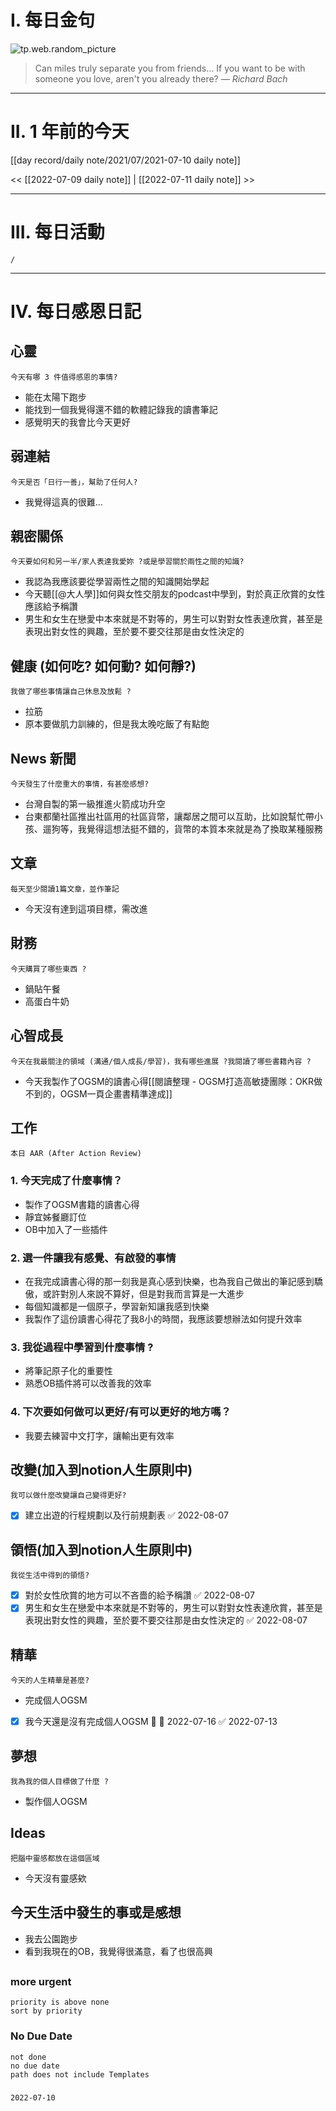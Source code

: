 # I. 每日金句
![tp.web.random_picture](https://images.unsplash.com/photo-1654875185977-4a97176ef3f9?crop=entropy&cs=tinysrgb&fit=crop&fm=jpg&h=1080&ixid=MnwxfDB8MXxyYW5kb218MHx8fHx8fHx8MTY1NzQ2NDI5NQ&ixlib=rb-1.2.1&q=80&w=1920) <br>
> Can miles truly separate you from friends... If you want to be with someone you love, aren't you already there?
> — <cite>Richard Bach</cite>

---

# II. 1 年前的今天
[[day record/daily note/2021/07/2021-07-10 daily note]]

<< [[2022-07-09 daily note]] |  [[2022-07-11 daily note]] >>


---
# III. 每日活動
```ActivityHistory
/

```

---
# IV. 每日感恩日記
## 心靈
```note-brown
今天有哪 3 件值得感恩的事情?
```
- 能在太陽下跑步
- 能找到一個我覺得還不錯的軟體記錄我的讀書筆記
- 感覺明天的我會比今天更好

## 弱連結
```note-brown
今天是否「日行一善」，幫助了任何人?
```
- 我覺得這真的很難...

## 親密關係
```note-brown
今天要如何和另一半/家人表達我愛妳 ?或是學習關於兩性之間的知識?
```
- 我認為我應該要從學習兩性之間的知識開始學起
- 今天聽[[@大人學]]如何與女性交朋友的podcast中學到，對於真正欣賞的女性應該給予稱讚
- 男生和女生在戀愛中本來就是不對等的，男生可以對對女性表達欣賞，甚至是表現出對女性的興趣，至於要不要交往那是由女性決定的

## 健康 (如何吃? 如何動? 如何靜?)
```note-brown
我做了哪些事情讓自己休息及放鬆 ?
```
- 拉筋
- 原本要做肌力訓練的，但是我太晚吃飯了有點飽

## News 新聞
```note-brown
今天發生了什麼重大的事情，有甚麼感想?
```
- 台灣自製的第一級推進火箭成功升空
- 台東都蘭社區推出社區用的社區貨幣，讓鄰居之間可以互助，比如說幫忙帶小孩、遛狗等，我覺得這想法挺不錯的，貨幣的本質本來就是為了換取某種服務

## 文章
```note-brown
每天至少閱讀1篇文章，並作筆記
```
- 今天沒有達到這項目標，需改進

## 財務
```note-brown
今天購買了哪些東西 ?
```
- 鍋貼午餐
- 高蛋白牛奶

## 心智成長
```note-brown
今天在我最關注的領域 (溝通/個人成長/學習)，我有哪些進展 ?我閱讀了哪些書籍內容 ?
```
- 今天我製作了OGSM的讀書心得[[閱讀整理 - OGSM打造高敏捷團隊：OKR做不到的，OGSM一頁企畫書精準達成]]

## 工作
```note-brown
本日 AAR (After Action Review)
```

### 1. 今天完成了什麼事情？ 
- 製作了OGSM書籍的讀書心得
- 靜宜姊餐廳訂位
- OB中加入了一些插件

### 2. 選一件讓我有感覺、有啟發的事情 
- 在我完成讀書心得的那一刻我是真心感到快樂，也為我自己做出的筆記感到驕傲，或許對別人來說不算好，但是對我而言算是一大進步
- 每個知識都是一個原子，學習新知讓我感到快樂
- 我製作了這份讀書心得花了我8小的時間，我應該要想辦法如何提升效率

### 3. 我從過程中學習到什麼事情 ? 
- 將筆記原子化的重要性
- 熟悉OB插件將可以改善我的效率

### 4. 下次要如何做可以更好/有可以更好的地方嗎？
- 我要去練習中文打字，讓輸出更有效率

## 改變(加入到notion人生原則中)
```note-brown
我可以做什麼改變讓自己變得更好?
```
- [x] 建立出遊的行程規劃以及行前規劃表 ✅ 2022-08-07

## 領悟(加入到notion人生原則中)
```note-brown
我從生活中得到的領悟?
```
- [x] 對於女性欣賞的地方可以不吝嗇的給予稱讚 ✅ 2022-08-07
- [x] 男生和女生在戀愛中本來就是不對等的，男生可以對對女性表達欣賞，甚至是表現出對女性的興趣，至於要不要交往那是由女性決定的 ✅ 2022-08-07

## 精華
```note-brown
今天的人生精華是甚麼?
```
- 完成個人OGSM
- [x] 我今天還是沒有完成個人OGSM 🔼 📅 2022-07-16 ✅ 2022-07-13

## 夢想
```note-brown
我為我的個人目標做了什麼 ?
```
- 製作個人OGSM

## Ideas
```note-brown
把腦中靈感都放在這個區域
```
- 今天沒有靈感欸

## 今天生活中發生的事或是感想
- 我去公園跑步
- 看到我現在的OB，我覺得很滿意，看了也很高興

##  
### more urgent
```
priority is above none
sort by priority
```
### No Due Date
```
not done
no due date
path does not include Templates
```

### 

```
2022-07-10
```
